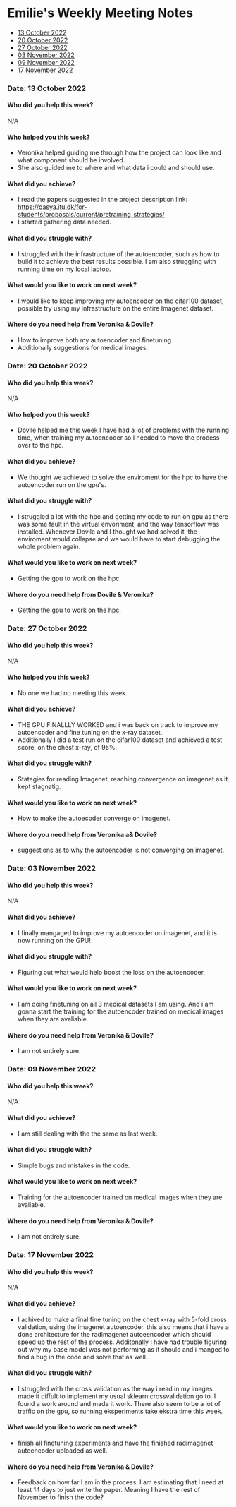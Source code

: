 
# Emilie's Weekly Meeting Notes

* [13 October 2022](#date-30-october-2022)
* [20 October 2022](#date-20-october-2022)
* [27 October 2022](#date-27-october-2022)
* [03 November 2022](#date-03-november-2022)
* [09 November 2022](#date-09-november-2022)
* [17 November 2022](#date-17-november-2022)

### Date: 13 October 2022

#### Who did you help this week?

N/A

#### Who helped you this week?

* Veronika helped guiding me through how the project can look like and what component should be involved.
* She also guided me to where and what data i could and should use. 


#### What did you achieve?

* I read the papers suggested in the project description link: https://dasya.itu.dk/for-students/proposals/current/pretraining_strategies/ 
* I started gathering data needed. 

#### What did you struggle with?

* I struggled with the infrastructure of the autoencoder, such as how to build it to achieve the best results possible. I am also struggling with running time on my local laptop. 

#### What would you like to work on next week?

* I would like to keep improving my autoencoder on the cifar100 dataset, possible try using my infrastructure on the entire Imagenet dataset. 

#### Where do you need help from Veronika & Dovile?

* How to improve both my autoencoder and finetuning
* Additionally suggestions for medical images.

### Date: 20 October 2022

#### Who did you help this week?

N/A

#### Who helped you this week?

* Dovile helped me this week I have had a lot of problems with the running time, when training my autoencoder so I needed to move the process over to the hpc.

#### What did you achieve?

* We thought we achieved to solve the enviroment for the hpc to have the autoencoder run on the gpu's.

#### What did you struggle with?

* I struggled a lot with the hpc and getting my code to run on gpu as there was some fault in the virtual envoriment, and the way tensorflow was installed. Whenever Dovile and I thought we had solved it, the enviroment would collapse and we would have to start debugging the whole problem again. 

#### What would you like to work on next week?

* Getting the gpu to work on the hpc. 

#### Where do you need help from Dovile & Veronika?

* Getting the gpu to work on the hpc. 

### Date: 27 October 2022

#### Who did you help this week?

N/A

#### Who helped you this week?

* No one we had no meeting this week. 

#### What did you achieve?

* THE GPU FINALLLY WORKED and i was back on track to improve my autoencoder and fine tuning on the x-ray dataset. 
* Additionally I did a test run on the cifar100 dataset and achieved a test score, on the chest x-ray, of 95%. 


#### What did you struggle with?

* Stategies for reading Imagenet, reaching convergence on imagenet as it kept stagnatig. 

#### What would you like to work on next week?

* How to make the autoecoder converge on imagenet.

#### Where do you need help from Veronika a& Dovile?

* suggestions as to why the autoencoder is not converging on imagenet. 

### Date: 03 November 2022

#### Who did you help this week?

N/A

#### What did you achieve?

* I finally mangaged to improve my autoencoder on imagenet, and it is now running on the GPU!


#### What did you struggle with?

* Figuring out what would help boost the loss on the autoencoder. 

#### What would you like to work on next week?

* I am doing finetuning on all 3 medical datasets I am using. And i am gonna start the training for the autoencoder trained on medical images when they are avaliable. 

#### Where do you need help from Veronika & Dovile?

* I am not entirely sure. 

### Date: 09 November 2022

#### Who did you help this week?

N/A

#### What did you achieve?

* I am still dealing with the the same as last week. 


#### What did you struggle with?

* Simple bugs and mistakes in the code.

#### What would you like to work on next week?

* Training for the autoencoder trained on medical images when they are avaliable. 

#### Where do you need help from Veronika & Dovile?

* I am not entirely sure. 

### Date: 17 November 2022

#### Who did you help this week?

N/A

#### What did you achieve?

* I achived to make a final fine tuning on the chest x-ray with 5-fold cross validation, using the imagenet autoencoder. this also means that i have a done architecture for the radimagenet autoeencoder which should speed up the rest of the process. Additonally I have had trouble figuring out why my base model was not performing as it should and i manged to find a bug in the code and solve that as well.   


#### What did you struggle with?

* I struggled with the cross validation as the way i read in my images made it diffult to implement my usual sklearn crossvalidation go to. I found a work around and made it work. There also seem to be a lot of traffic on the gpu, so running eksperiments take ekstra time this week. 

#### What would you like to work on next week?

* finish all finetuning experiments and have the finished radimagenet autoencoder uploaded as well. 

#### Where do you need help from Veronika & Dovile?

* Feedback on how far I am in the process. I am estimating that I need at least 14 days to just write the paper. Meaning I have the rest of November to finish the code? 


